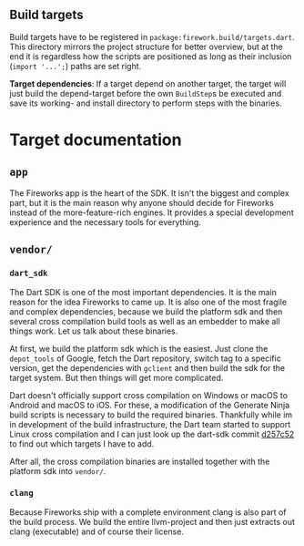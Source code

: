 ## Build targets
Build targets have to be registered in ``package:firework.build/targets.dart``.
This directory mirrors the project structure for better overview, but at the end it is regardless 
how the scripts are positioned as long as their inclusion (``import '...';``) paths
are set right.

**Target dependencies**:
If a target depend on another target, the target will just build the depend-target before the own
``BuildStep``s be executed and save its working- and install directory to perform steps with the 
binaries.

# Target documentation

## ``app``
The Fireworks app is the heart of the SDK. It isn't the biggest and complex part, but
it is the main reason why anyone should decide for Fireworks instead of the more-feature-rich
engines. It provides a special development experience and the necessary tools for everything.


## ``vendor/``
### ``dart_sdk``
The Dart SDK is one of the most important dependencies. It is the main reason for the idea Fireworks
to came up. It is also one of the most fragile and complex dependencies, because
we build the platform sdk and then several cross compilation build tools as well as an embedder to
make all things work. Let us talk about these binaries.

At first, we build the platform sdk which is the easiest. Just clone the ``depot_tools`` of Google,
fetch the Dart repository, switch tag to a specific version, get the dependencies with ``gclient`` and then
build the sdk for the target system. But then things will get more complicated.

Dart doesn't officially support cross compilation on Windows or macOS to Android and macOS to iOS.
For these, a modification of the Generate Ninja build scripts is necessary to build the required binaries.
Thankfully while im in development of the build infrastructure, the Dart team started to support
Linux cross compilation and I can just look up the dart-sdk commit [d257c52
](https://github.com/dart-lang/sdk/commit/d257c52309d90389c4d8c15aec7588eb21acbf54) to find out which
targets I have to add.

After all, the cross compilation binaries are installed together with the platform sdk into ``vendor/``.

### ``clang``
Because Fireworks ship with a complete environment clang is also part of the build process.
We build the entire llvm-project and then just extracts out clang (executable) and of course their license.
